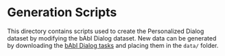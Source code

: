# Generation Scripts
This directory contains scripts used to create the Personalized Dialog dataset by modifying the bAbI Dialog dataset. New data can be generated by downloading the [bAbI Dialog tasks](https://fb-public.box.com/s/chnq60iivzv5uckpvj2n2vijlyepze6w) and placing them in the `data/` folder.
